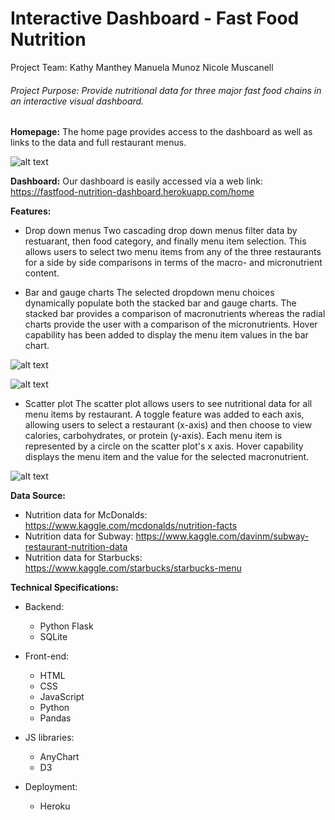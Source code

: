 # Interactive Dashboard - Fast Food Nutrition

Project Team:
Kathy Manthey
Manuela Munoz
Nicole Muscanell


###### Project Purpose: Provide nutritional data for three major fast food chains in an interactive visual dashboard.

**Homepage:**
The home page provides access to the dashboard as well as links to the data and full restaurant menus.

![alt text](https://github.com/nlmuscanell/UCF-PROJECT-2/blob/master/app_images/homepage.png?raw=true)

**Dashboard:**
Our dashboard is easily accessed via a web link: https://fastfood-nutrition-dashboard.herokuapp.com/home

**Features:**
- Drop down menus
Two cascading drop down menus filter data by restuarant, then food category, and finally menu item selection.  This allows users to select two menu items from any of the three restaurants for a side by side comparisons in terms of the macro- and micronutrient content.

- Bar and gauge charts
The selected dropdown menu choices dynamically populate both the stacked bar and gauge charts.  The stacked bar provides a comparison of macronutrients whereas the radial charts provide the user with a comparison of the micronutrients.  Hover capability has been added to display the menu item values in the bar chart. 

![alt text](https://github.com/nlmuscanell/UCF-PROJECT-2/blob/master/dashbaord_bar.png?raw=true)

![alt text](https://github.com/nlmuscanell/UCF-PROJECT-2/blob/master/dashbaord_gauge.png?raw=true)


- Scatter plot
The scatter plot allows users to see nutritional data for all menu items by restaurant. A toggle feature was added to each axis, allowing users to select a restaurant (x-axis) and then choose to view calories, carbohydrates, or protein (y-axis). Each menu item is represented by a circle on the scatter plot's x axis.  Hover capability displays the menu item and the value for the selected macronutrient.

![alt text](https://github.com/nlmuscanell/UCF-PROJECT-2/blob/master/dashbaord_scatter.png?raw=true)


**Data Source:** 
- Nutrition data for McDonalds: https://www.kaggle.com/mcdonalds/nutrition-facts
- Nutrition data for Subway: https://www.kaggle.com/davinm/subway-restaurant-nutrition-data 
- Nutrition data for Starbucks: https://www.kaggle.com/starbucks/starbucks-menu

**Technical Specifications:**

- Backend:
    - Python Flask
    - SQLite

- Front-end:
   - HTML
   - CSS
   - JavaScript
   - Python
   - Pandas

- JS libraries:
   - AnyChart
   - D3

- Deployment:
   - Heroku
